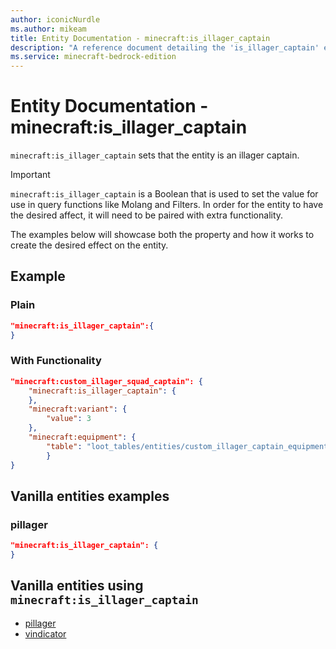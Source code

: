 ```yaml
---
author: iconicNurdle
ms.author: mikeam
title: Entity Documentation - minecraft:is_illager_captain
description: "A reference document detailing the 'is_illager_captain' entity component"
ms.service: minecraft-bedrock-edition
---
```


# Entity Documentation -  minecraft:is_illager_captain

`minecraft:is_illager_captain` sets that the entity is an illager captain.

> [!IMPORTANT]
> `minecraft:is_illager_captain` is a Boolean that is used to set the value for use in query functions like Molang and Filters. In order for the entity to have the desired affect, it will need to be paired with extra functionality.
>
> The examples below will showcase both the property and how it works to create the desired effect on the entity.

## Example

### Plain

```json
"minecraft:is_illager_captain":{
}
```

### With Functionality

```json
"minecraft:custom_illager_squad_captain": {
    "minecraft:is_illager_captain": {
    },
    "minecraft:variant": {
        "value": 3
    },
    "minecraft:equipment": {
        "table": "loot_tables/entities/custom_illager_captain_equipment.json"
        }
}
```

## Vanilla entities examples

### pillager

```json
"minecraft:is_illager_captain": {
}
```

## Vanilla entities using `minecraft:is_illager_captain`

- [pillager](../../../../Source/VanillaBehaviorPack_Snippets/entities/pillager.md)
- [vindicator](../../../../Source/VanillaBehaviorPack_Snippets/entities/vindicator.md)
